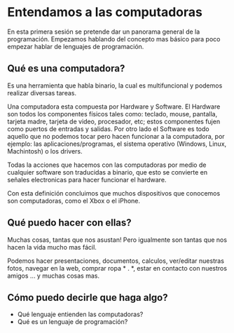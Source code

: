 Entendamos a las computadoras
===
En esta primera sesión se pretende dar un panorama general de la programación. Empezamos hablando del concepto mas básico para poco empezar hablar de lenguajes de programación.

Qué es una computadora?
--
Es una herramienta que habla binario, la cual es multifuncional y podemos realizar diversas tareas.

Una computadora esta compuesta por Hardware y Software. El Hardware son todos los componentes físicos tales como: teclado, mouse, pantalla, tarjeta madre, tarjeta de video, procesador, etc; estos componentes fujen como puertos de entradas y salidas. Por otro lado el Software es todo aquello que no podemos tocar pero hacen funcionar a la computadora, por ejemplo: las aplicaciones/programas, el sistema operativo (Windows, Linux, Machintosh) o los drivers.

Todas la acciones que hacemos con las computadoras por medio de cualquier software son traducidas a binario, que esto se convierte en señales electronicas para hacer funcionar el hardware.

Con esta definición concluimos que muchos dispositivos que conocemos son computadoras, como el Xbox o el iPhone.

Qué puedo hacer con ellas?
--
Muchas cosas, tantas que nos asustan! Pero igualmente son tantas que nos hacen la vida mucho mas fácil.

Podemos hacer presentaciones, documentos, calculos, ver/editar nuestras fotos, navegar en la web, comprar ropa * . *, estar en contacto con nuestros amigos ... y muchas cosas mas.  

Cómo puedo decirle que haga algo?
--

- Qué lenguaje entienden las computadoras?
- Qué es un lenguaje de programación?

